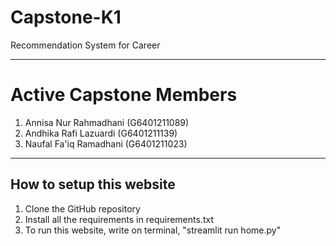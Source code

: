 # Capstone-K1
Recommendation System for Career

---

# Active Capstone Members
1. Annisa Nur Rahmadhani (G6401211089)
2. Andhika Rafi Lazuardi (G6401211139)
3. Naufal Fa'iq Ramadhani (G6401211023)

----

## How to setup this website
1. Clone the GitHub repository
2. Install all the requirements in requirements.txt
3. To run this website, write on terminal, "streamlit run home.py"

